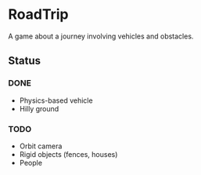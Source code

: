 # RoadTrip
A game about a journey involving vehicles and obstacles.

## Status
### DONE
* Physics-based vehicle
* Hilly ground

### TODO
* Orbit camera
* Rigid objects (fences, houses)
* People
